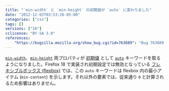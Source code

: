 ```yaml
---
title: "`min-width` と `min-height` の初期値が `auto` に変わりました"
date: "2012-12-03T03:53:26-05:00"
categories: ["css"]
tags: []
versions: ["18"]
cclicense: "BY-SA 3.0"
references:
    "https://bugzilla.mozilla.org/show_bug.cgi?id=763689": "Bug 763689 – New initial value for \"min-width\" & \"min-height\": auto"
---
```

[`min-width`](https://developer.mozilla.org/ja/docs/CSS/min-width)、[`min-height`](https://developer.mozilla.org/ja/docs/CSS/min-height) 両プロパティが [初期値](https://developer.mozilla.org/ja/docs/CSS/initial_value) として [`auto`](https://developer.mozilla.org/ja/docs/CSS/auto) キーワードを取るようになりました。Firefox 18 で実装され初期設定では無効となっている [フレキシブルボックス (flexbox)](https://developer.mozilla.org/ja/docs/CSS/Using_CSS_flexible_boxes) では、この `auto` キーワードは flexbox 内の最小アイテム (`min-content`) を示します。それ以外の要素では、従来通り `0` と計算されるため影響はありません。
